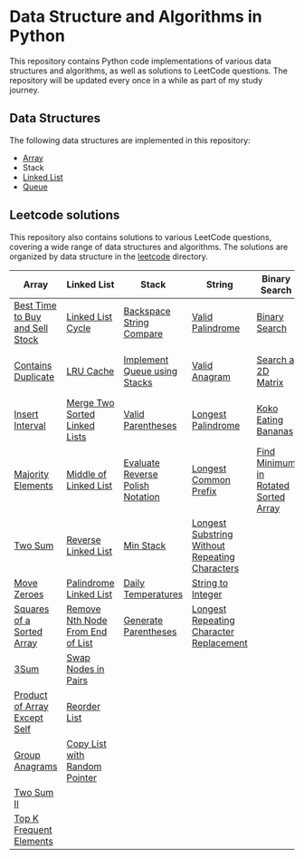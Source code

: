 # Data Structure and Algorithms in Python

This repository contains Python code implementations of various data structures and algorithms, as well as solutions to LeetCode questions. The repository will be updated every once in a while as part of my study journey.

## Data Structures

The following data structures are implemented in this repository:

- [Array](https://github.com/azfarjef/dsa/tree/main/array)
- Stack
- [Linked List](https://github.com/azfarjef/dsa/tree/main/linkedlist)
- [Queue](https://github.com/azfarjef/dsa/tree/main/queue)

## Leetcode solutions

This repository also contains solutions to various LeetCode questions, covering a wide range of data structures and algorithms. The solutions are organized by data structure in the [leetcode](https://github.com/azfarjef/dsa/tree/main/leetcode) directory.

| Array                                                                                                                                   | Linked List                                                                                                                                     | Stack                                                                                                                               | String                                                                                                                                                             | Binary Search                                                                                                                                           | Trees                                                                                                                         |
| --------------------------------------------------------------------------------------------------------------------------------------- | ----------------------------------------------------------------------------------------------------------------------------------------------- | ----------------------------------------------------------------------------------------------------------------------------------- | ------------------------------------------------------------------------------------------------------------------------------------------------------------------ | ------------------------------------------------------------------------------------------------------------------------------------------------------- | ----------------------------------------------------------------------------------------------------------------------------- |
| [Best Time to Buy and Sell Stock](https://github.com/azfarjef/dsa/tree/main/leetcode/array/Best%20Time%20to%20Buy%20and%20Sell%20Stock) | [Linked List Cycle](https://github.com/azfarjef/dsa/tree/main/leetcode/linked_list/Linked%20List%20Cycle)                                       | [Backspace String Compare](https://github.com/azfarjef/dsa/tree/main/leetcode/stack/Backspace%20String%20Compare)                   | [Valid Palindrome](https://github.com/azfarjef/dsa/tree/main/leetcode/string/Valid%20Palindrome)                                                                   | [Binary Search](https://github.com/azfarjef/dsa/tree/main/leetcode/binary_search/Binary%20Search)                                                       | [Invert Binary Tree](https://github.com/azfarjef/dsa/tree/main/leetcode/trees/Invert%20Binary%20Tree)                         |
| [Contains Duplicate](https://github.com/azfarjef/dsa/tree/main/leetcode/array/Contains%20Duplicate)                                     | [LRU Cache](https://github.com/azfarjef/dsa/tree/main/leetcode/linked_list/LRU%20Cache)                                                         | [Implement Queue using Stacks](https://github.com/azfarjef/dsa/tree/main/leetcode/stack/Implement%20Queue%20using%20Stacks)         | [Valid Anagram](https://github.com/azfarjef/dsa/tree/main/leetcode/string/Valid%20Anagram)                                                                         | [Search a 2D Matrix](https://github.com/azfarjef/dsa/tree/main/leetcode/binary_search/Search%20a%202D%20Matrix)                                         | [Maximum Depth of Binary Tree](https://github.com/azfarjef/dsa/tree/main/leetcode/trees/Maximum%20Depth%20of%20Binary%20Tree) |
| [Insert Interval](https://github.com/azfarjef/dsa/tree/main/leetcode/array/Insert%20Interval)                                           | [Merge Two Sorted Linked Lists](https://github.com/azfarjef/dsa/tree/main/leetcode/linked_list/Merge%20Two%20Sorted%20Linked%20Lists)           | [Valid Parentheses](https://github.com/azfarjef/dsa/tree/main/leetcode/stack/Valid%20Parentheses)                                   | [Longest Palindrome](https://github.com/azfarjef/dsa/tree/main/leetcode/string/Longest%20Palindrome)                                                               | [Koko Eating Bananas](https://github.com/azfarjef/dsa/tree/main/leetcode/binary_search/Koko%20Eating%20Bananas)                                         | [Diameter of Binary Tree](https://github.com/azfarjef/dsa/tree/main/leetcode/trees/Diameter%20of%20Binary%20Tree)             |
| [Majority Elements](https://github.com/azfarjef/dsa/tree/main/leetcode/array/Majority%20Elements)                                       | [Middle of Linked List](https://github.com/azfarjef/dsa/tree/main/leetcode/linked_list/Middle%20of%20Linked%20List)                             | [Evaluate Reverse Polish Notation](https://github.com/azfarjef/dsa/tree/main/leetcode/stack/Evaluate%20Reverse%20Polish%20Notation) | [Longest Common Prefix](https://github.com/azfarjef/dsa/tree/main/leetcode/string/Longest%20Common%20Prefix)                                                       | [Find Minimum in Rotated Sorted Array](https://github.com/azfarjef/dsa/tree/main/leetcode/binary_search/Find%20Minimum%20in%20Rotated%20Sorted%20Array) |                                                                                                                               |
| [Two Sum](https://github.com/azfarjef/dsa/tree/main/leetcode/array/Two%20Sum)                                                           | [Reverse Linked List](https://github.com/azfarjef/dsa/tree/main/leetcode/linked_list/Reverse%20Linked%20List)                                   | [Min Stack](https://github.com/azfarjef/dsa/tree/main/leetcode/stack/Min%20Stack)                                                   | [Longest Substring Without Repeating Characters](https://github.com/azfarjef/dsa/tree/main/leetcode/string/Longest%20Substring%20Without%20Repeating%20Characters) |                                                                                                                                                         |                                                                                                                               |
| [Move Zeroes](https://github.com/azfarjef/dsa/tree/main/leetcode/array/Move%20Zeroes)                                                   | [Palindrome Linked List](https://github.com/azfarjef/dsa/tree/main/leetcode/linked_list/Palindrome%20Linked%20List)                             | [Daily Temperatures](https://github.com/azfarjef/dsa/tree/main/leetcode/stack/Daily%20Temperatures)                                 | [String to Integer](https://github.com/azfarjef/dsa/tree/main/leetcode/string/String%20to%20Integer)                                                               |                                                                                                                                                         |                                                                                                                               |
| [Squares of a Sorted Array](https://github.com/azfarjef/dsa/tree/main/leetcode/array/Squares%20of%20a%20Sorted%20Array)                 | [Remove Nth Node From End of List](https://github.com/azfarjef/dsa/tree/main/leetcode/linked_list/Remove%20Nth%20Node%20From%20End%20of%20List) | [Generate Parentheses](https://github.com/azfarjef/dsa/tree/main/leetcode/stack/Generate%20Parentheses)                             | [Longest Repeating Character Replacement](https://github.com/azfarjef/dsa/tree/main/leetcode/string/Longest%20Repeating%20Character%20Replacement)                 |                                                                                                                                                         |                                                                                                                               |
| [3Sum](https://github.com/azfarjef/dsa/tree/main/leetcode/array/3Sum)                                                                   | [Swap Nodes in Pairs](https://github.com/azfarjef/dsa/tree/main/leetcode/linked_list/Swap%20Nodes%20in%20Pairs)                                 |                                                                                                                                     |                                                                                                                                                                    |                                                                                                                                                         |                                                                                                                               |
| [Product of Array Except Self](https://github.com/azfarjef/dsa/tree/main/leetcode/array/Product%20of%20Array%20Except%20Self)           | [Reorder List](https://github.com/azfarjef/dsa/tree/main/leetcode/linked_list/Reorder%20List)                                                   |                                                                                                                                     |                                                                                                                                                                    |                                                                                                                                                         |                                                                                                                               |
| [Group Anagrams](https://github.com/azfarjef/dsa/tree/main/leetcode/hashmap/Group%20Anagrams)                                           | [Copy List with Random Pointer](https://github.com/azfarjef/dsa/tree/main/leetcode/linked_list/Copy%20List%20with%20Random%20Pointer)           |                                                                                                                                     |                                                                                                                                                                    |                                                                                                                                                         |                                                                                                                               |
| [Two Sum II](https://github.com/azfarjef/dsa/tree/main/leetcode/array/Two%20Sum%20II)                                                   |                                                                                                                                                 |                                                                                                                                     |                                                                                                                                                                    |                                                                                                                                                         |                                                                                                                               |
| [Top K Frequent Elements](https://github.com/azfarjef/dsa/tree/main/leetcode/array/Top%20K%20Frequent%20Elements)                       |                                                                                                                                                 |                                                                                                                                     |                                                                                                                                                                    |                                                                                                                                                         |
